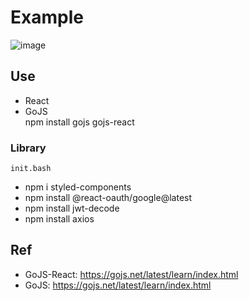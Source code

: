 # Example
![image](https://github.com/GAE4COON/Diagram_sample/assets/112956015/4286a817-e3ab-47c3-b96a-443de2cf65fc)

## Use
- React
- GoJS<br>
  npm install gojs gojs-react

### Library
```init.bash```


- npm i styled-components
- npm install @react-oauth/google@latest
- npm install jwt-decode
- npm install axios

## Ref
- GoJS-React: https://gojs.net/latest/learn/index.html
- GoJS: https://gojs.net/latest/learn/index.html